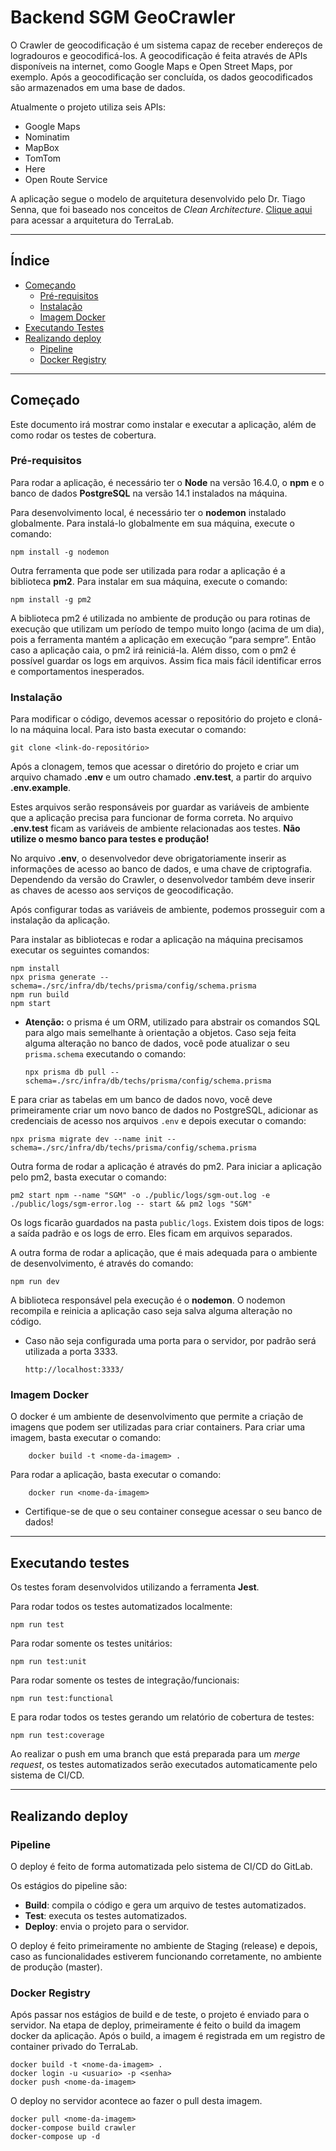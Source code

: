 # Backend SGM GeoCrawler

O Crawler de geocodificação é um sistema capaz de receber endereços de logradouros e geocodificá-los. A geocodificação é feita através de APIs disponíveis na internet, como Google Maps e Open Street Maps, por exemplo. Após a geocodificação ser concluída, os dados geocodificados são armazenados em uma base de dados.

Atualmente o projeto utiliza seis APIs:

-   Google Maps
-   Nominatim
-   MapBox
-   TomTom
-   Here
-   Open Route Service

A aplicação segue o modelo de arquitetura desenvolvido pelo Dr. Tiago Senna, que foi baseado nos conceitos de _Clean Architecture_. [Clique aqui](https://whimsical.com/EYVdcCWXbQ8d2nHKz84ihE) para acessar a arquitetura do TerraLab.

<hr>

## Índice

-   [Começando](#começado)
    -   [Pré-requisitos](#pré-requisitos)
    -   [Instalação](#instalação)
    -   [Imagem Docker](#imagem-docker)
-   [Executando Testes](#executando-testes)
-   [Realizando deploy](#realizando-deploy)
    -   [Pipeline](#pipeline)
    -   [Docker Registry](#docker-registry)

<hr/>

## Começado

Este documento irá mostrar como instalar e executar a aplicação, além de como rodar os testes de cobertura.

### Pré-requisitos

Para rodar a aplicação, é necessário ter o **Node** na versão 16.4.0, o **npm** e o banco de dados **PostgreSQL** na versão 14.1 instalados na máquina.

Para desenvolvimento local, é necessário ter o **nodemon** instalado globalmente. Para instalá-lo globalmente em sua máquina, execute o comando:

    npm install -g nodemon

Outra ferramenta que pode ser utilizada para rodar a aplicação é a biblioteca **pm2**. Para instalar em sua máquina, execute o comando:

    npm install -g pm2

A biblioteca pm2 é utilizada no ambiente de produção ou para rotinas de execução que utilizam um período de tempo muito longo (acima de um dia), pois a ferramenta mantém a aplicação em execução “para sempre”. Então caso a aplicação caia, o pm2 irá reiniciá-la. Além disso, com o pm2 é possível guardar os logs em arquivos. Assim fica mais fácil identificar erros e comportamentos inesperados.

### Instalação

Para modificar o código, devemos acessar o repositório do projeto e cloná-lo na máquina local. Para isto basta executar o comando:

    git clone <link-do-repositório>

Após a clonagem, temos que acessar o diretório do projeto e criar um arquivo chamado **.env** e um outro chamado **.env.test**, a partir do arquivo **.env.example**.

Estes arquivos serão responsáveis por guardar as variáveis de ambiente que a aplicação precisa para funcionar de forma correta. No arquivo **.env.test** ficam as variáveis de ambiente relacionadas aos testes. **Não utilize o mesmo banco para testes e produção!**

No arquivo **.env**, o desenvolvedor deve obrigatoriamente inserir as informações de acesso ao banco de dados, e uma chave de criptografia. Dependendo da versão do Crawler, o desenvolvedor também deve inserir as chaves de acesso aos serviços de geocodificação.

Após configurar todas as variáveis de ambiente, podemos prosseguir com a instalação da aplicação.

Para instalar as bibliotecas e rodar a aplicação na máquina precisamos executar os seguintes comandos:

    npm install
    npx prisma generate --schema=./src/infra/db/techs/prisma/config/schema.prisma
    npm run build
    npm start

-   **Atenção:** o prisma é um ORM, utilizado para abstrair os comandos SQL para algo mais semelhante à orientação a objetos. Caso seja feita alguma alteração no banco de dados, você pode atualizar o seu `prisma.schema` executando o comando:

        npx prisma db pull --schema=./src/infra/db/techs/prisma/config/schema.prisma

E para criar as tabelas em um banco de dados novo, você deve primeiramente criar um novo banco de dados no PostgreSQL, adicionar as credenciais de acesso nos arquivos `.env` e depois executar o comando:

    npx prisma migrate dev --name init --schema=./src/infra/db/techs/prisma/config/schema.prisma

Outra forma de rodar a aplicação é através do pm2. Para iniciar a aplicação pelo pm2, basta executar o comando:

    pm2 start npm --name "SGM" -o ./public/logs/sgm-out.log -e ./public/logs/sgm-error.log -- start && pm2 logs "SGM"

Os logs ficarão guardados na pasta `public/logs`. Existem dois tipos de logs: a saída padrão e os logs de erro. Eles ficam em arquivos separados.

A outra forma de rodar a aplicação, que é mais adequada para o ambiente de desenvolvimento, é através do comando:

    npm run dev

A biblioteca responsável pela execução é o **nodemon**. O nodemon recompila e reinicia a aplicação caso seja salva alguma alteração no código.

-   Caso não seja configurada uma porta para o servidor, por padrão será utilizada a porta 3333.

        http://localhost:3333/

### Imagem Docker

O docker é um ambiente de desenvolvimento que permite a criação de imagens que podem ser utilizadas para criar containers. Para criar uma imagem, basta executar o comando:

    	docker build -t <nome-da-imagem> .

Para rodar a aplicação, basta executar o comando:

    	docker run <nome-da-imagem>

-   Certifique-se de que o seu container consegue acessar o seu banco de dados!

<hr>

## Executando testes

Os testes foram desenvolvidos utilizando a ferramenta **Jest**.

Para rodar todos os testes automatizados localmente:

    npm run test

Para rodar somente os testes unitários:

    npm run test:unit

Para rodar somente os testes de integração/funcionais:

    npm run test:functional

E para rodar todos os testes gerando um relatório de cobertura de testes:

    npm run test:coverage

Ao realizar o push em uma branch que está preparada para um _merge request_, os testes automatizados serão executados automaticamente pelo sistema de CI/CD.

<hr>

## Realizando deploy

### Pipeline

O deploy é feito de forma automatizada pelo sistema de CI/CD do GitLab.

Os estágios do pipeline são:

-   **Build**: compila o código e gera um arquivo de testes automatizados.
-   **Test**: executa os testes automatizados.
-   **Deploy**: envia o projeto para o servidor.

O deploy é feito primeiramente no ambiente de Staging (release) e depois, caso as funcionalidades estiverem funcionando corretamente, no ambiente de produção (master).

### Docker Registry

Após passar nos estágios de build e de teste, o projeto é enviado para o servidor. Na etapa de deploy, primeiramente é feito o build da imagem docker da aplicação. Após o build, a imagem é registrada em um registro de container privado do TerraLab.

    docker build -t <nome-da-imagem> .
    docker login -u <usuario> -p <senha>
    docker push <nome-da-imagem>

O deploy no servidor acontece ao fazer o pull desta imagem.

    docker pull <nome-da-imagem>
    docker-compose build crawler
    docker-compose up -d
